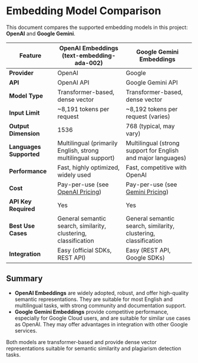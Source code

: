 # Embedding Model Comparison

This document compares the supported embedding models in this project: **OpenAI** and **Google Gemini**.

| Feature                | OpenAI Embeddings (text-embedding-ada-002) | Google Gemini Embeddings |
|------------------------|--------------------------------------------|-------------------------|
| **Provider**           | OpenAI                                     | Google                  |
| **API**                | OpenAI API                                 | Google Gemini API       |
| **Model Type**         | Transformer-based, dense vector            | Transformer-based, dense vector |
| **Input Limit**        | ~8,191 tokens per request                  | ~8,192 tokens per request (varies) |
| **Output Dimension**   | 1536                                       | 768 (typical, may vary) |
| **Languages Supported**| Multilingual (primarily English, strong multilingual support) | Multilingual (strong support for English and major languages) |
| **Performance**        | Fast, highly optimized, widely used        | Fast, competitive with OpenAI    |
| **Cost**               | Pay-per-use (see [OpenAI Pricing](https://openai.com/pricing)) | Pay-per-use (see [Gemini Pricing](https://cloud.google.com/vertex-ai/pricing)) |
| **API Key Required**   | Yes                                        | Yes                    |
| **Best Use Cases**     | General semantic search, similarity, clustering, classification | General semantic search, similarity, clustering, classification |
| **Integration**        | Easy (official SDKs, REST API)             | Easy (REST API, Google SDKs)    |

## Summary
- **OpenAI Embeddings** are widely adopted, robust, and offer high-quality semantic representations. They are suitable for most English and multilingual tasks, with strong community and documentation support.
- **Google Gemini Embeddings** provide competitive performance, especially for Google Cloud users, and are suitable for similar use cases as OpenAI. They may offer advantages in integration with other Google services.

Both models are transformer-based and provide dense vector representations suitable for semantic similarity and plagiarism detection tasks.
